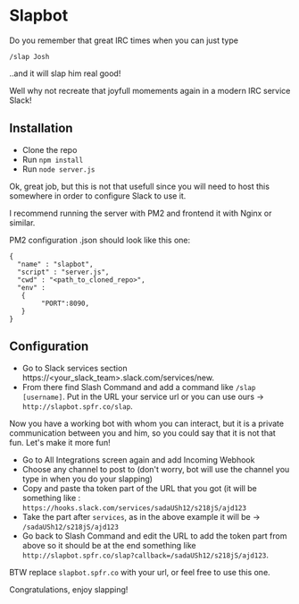 # Slapbot

Do you remember that great IRC times when you can just type
```
/slap Josh
```

..and it will slap him real good!

Well why not recreate that joyfull momements again in a modern IRC service Slack!

## Installation

* Clone the repo
* Run `npm install`
* Run `node server.js` 

Ok, great job, but this is not that usefull since you will need to host this somewhere in order to configure Slack to use it.

I recommend running the server with PM2 and frontend it with Nginx or similar. 

PM2 configuration .json should look like this one:
```
{
  "name" : "slapbot",
  "script" : "server.js",
  "cwd" : "<path_to_cloned_repo>",
  "env" :
   {
        "PORT":8090,
   }
}
```

## Configuration

* Go to Slack services section https://<your_slack_team>.slack.com/services/new. 
* From there find Slash Command and add a command like `/slap [username]`. Put in the URL your service url or you can use ours -> `http://slapbot.spfr.co/slap`.

Now you have a working bot with whom you can interact, but it is a private communication between you and him, so you could say that it is not that fun. Let's make it more fun!

* Go to All Integrations screen again and add Incoming Webhook 
* Choose any channel to post to (don't worry, bot will use the channel you type in when you do your slapping)
* Copy and paste tha token part of the URL that you got (it will be something like : `https://hooks.slack.com/services/sadaUSh12/s218jS/ajd123`
* Take the part after `services`, as in the above example it will be -> `/sadaUSh12/s218jS/ajd123`
* Go back to Slash Command and edit the URL to add the token part from above so it should be at the end something like  `http://slapbot.spfr.co/slap?callback=/sadaUSh12/s218jS/ajd123`.

BTW replace `slapbot.spfr.co` with your url, or feel free to use this one.

Congratulations, enjoy slapping!
